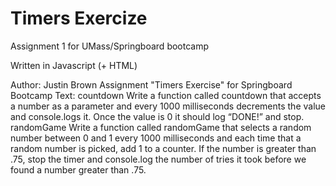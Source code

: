 # Timers Exercize
Assignment 1 for UMass/Springboard bootcamp

Written in Javascript (+ HTML)

Author: Justin Brown
Assignment "Timers Exercise" for Springboard Bootcamp
Text: countdown
Write a function called countdown that accepts a number as a parameter 
and every 1000 milliseconds decrements the value and console.logs it. Once the 
value is 0 it should log “DONE!” and stop.
randomGame
Write a function called randomGame that selects a random number between 0 and 1 
every 1000 milliseconds and each time that a random number is picked, add 1 to a 
counter. If the number is greater than .75, stop the timer and console.log the 
number of tries it took before we found a number greater than .75.
